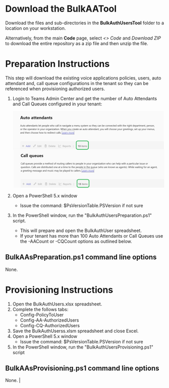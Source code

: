 # Download the BulkAATool

Download the files and sub-directories in the **BulkAuthUsersTool** folder to a location on your workstation.

Alternatively, from the main **Code** page, select *<> Code* and *Download ZIP* to download the entire repository as a zip file and then unzip the file.

# Preparation Instructions

This step will download the existing voice applications policies, users, auto attendant and, call queue configurations in the tenant so they can be referenced when provisioning authorized users.

1. Login to Teams Admin Center and get the number of Auto Attendants and Call Queues configured in your tenant:

   ![Screenshot showing the Teams Admin Center summary table headers for Auto Attendants and Call Queues.](/media/TAC-Number-AA-CQ.png)

1. Open a PowerShell 5.x window
   - Issue the command: $PsVersionTable.PSVersion if not sure
1. In the PowerShell window, run the "BulkAuthUsersPreparation.ps1" script.	
   - This will prepare and open the BulkAuthUser spreadsheet.
   - If your tenant has more than 100 Auto Attendants or Call Queues use the -AACount or -CQCount options as outlined below.

## BulkAAsPreparation.ps1 command line options

None. 

# Provisioning Instructions

1. Open the BulkAuthUsers.xlsx spreadsheet.
1. Complete the follows tabs:
   - Config-PolicyToUser
   - Config-AA-AuthorizedUsers
   - Config-CQ-AuthorizedUsers
1. Save the BulkAuthUserss.xlsm spreadsheet and close Excel.
1. Open a PowerShell 5.x window
   - Issue the command: $PsVersionTable.PSVersion if not sure
1. In the PowerShell window, run the "BulkAuthUsersProvisioning.ps1" script

## BulkAAsProvisioning.ps1 command line options

None.                                                                                                                          |
